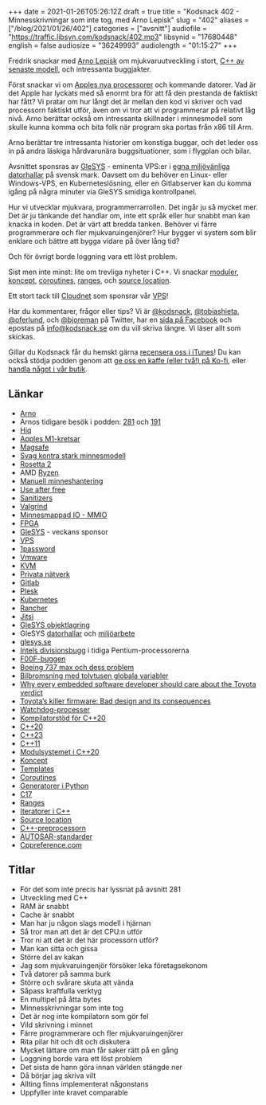 +++
date = 2021-01-26T05:26:12Z
draft = true
title = "Kodsnack 402 - Minnesskrivningar som inte tog, med Arno Lepisk"
slug = "402"
aliases = ["/blog/2021/01/26/402"]
categories = ["avsnitt"]
audiofile = "https://traffic.libsyn.com/kodsnack/402.mp3"
libsynid = "17680448"
english = false
audiosize = "36249993"
audiolength = "01:15:27"
+++

Fredrik snackar med [Arno Lepisk](https://twitter.com/arno_l) om mjukvaruutveckling i stort, [C++ av senaste modell](https://en.cppreference.com/w/cpp/20), och intressanta buggjakter.

Först snackar vi om [Apples nya processorer](https://en.wikipedia.org/wiki/Apple_M1) och kommande datorer. Vad är det Apple har lyckats med så enormt bra för att få den prestanda de faktiskt har fått? Vi pratar om hur långt det är mellan den kod vi skriver och vad processorn faktiskt utför, även om vi tror att vi programmerar på relativt låg nivå. Arno berättar också om intressanta skillnader i minnesmodell som skulle kunna komma och bita folk när program ska portas från x86 till Arm.

Arno berättar tre intressanta historier om konstiga buggar, och det leder oss in på andra läskiga hårdvarunära buggsituationer, som i flygplan och bilar.

Avsnittet sponsras av [GleSYS](https://glesys.se/) - eminenta VPS:er i [egna miljövänliga datorhallar](https://glesys.se/datacenter) på svensk mark. Oavsett om du behöver en Linux- eller Windows-VPS, en Kuberneteslösning, eller en Gitlabserver kan du komma igång på några minuter via GleSYS smidiga kontrollpanel.

Hur vi utvecklar mjukvara, programmerrarrollen. Det ingår ju så mycket mer. Det är ju tänkande det handlar om, inte ett språk eller hur snabbt man kan knacka in koden. Det är värt att bredda tanken. Behöver vi färre programmerare och fler mjukvaruingenjörer? Hur bygger vi system som blir enklare och bättre att bygga vidare på över lång tid?

Och för övrigt borde loggning vara ett löst problem.

Sist men inte minst: lite om trevliga nyheter i C++. Vi snackar [moduler](https://en.cppreference.com/w/cpp/language/modules), [koncept](https://en.cppreference.com/w/cpp/concepts), [coroutines](https://en.cppreference.com/w/cpp/language/coroutines), [ranges](https://en.cppreference.com/w/cpp/ranges), och [source location](https://en.cppreference.com/w/cpp/utility/source_location).

Ett stort tack till [Cloudnet](http://www.cloudnet.se) som sponsrar vår [VPS](http://en.wikipedia.org/wiki/Virtual_private_server)!

Har du kommentarer, frågor eller tips? Vi är [@kodsnack](https://www.twitter.com/kodsnack), [@tobiashieta](https://www.twitter.com/tobiashieta), [@oferlund](https://www.twitter.com/oferlund), och [@bjoreman](https://www.twitter.com/bjoreman) på Twitter, har en [sida på Facebook](https://www.facebook.com/kodsnack) och epostas på [info@kodsnack.se](mailto:info@kodsnack.se) om du vill skriva längre. Vi läser allt som skickas.

Gillar du Kodsnack får du hemskt gärna [recensera oss i iTunes](http://itunes.apple.com/se/podcast/kodsnack/id561631498?l=en)! Du kan också stödja podden genom att <a href="https://ko-fi.com/kodsnack" rel="payment">ge oss en kaffe (eller två!) på Ko-fi</a>, eller [handla något i vår butik](https://shop.spreadshirt.se/kodsnack/).

## Länkar ##
* [Arno](https://twitter.com/arno_l)
* Arnos tidigare besök i podden: [281](https://kodsnack.se/281/) och [191](https://kodsnack.se/191/)
* [Hiq](https://sv.wikipedia.org/wiki/HiQ_International)
* [Apples M1-kretsar](https://en.wikipedia.org/wiki/Apple_M1)
* [Magsafe](https://en.wikipedia.org/wiki/MagSafe_%28Mac%29)
* [Svag kontra stark minnesmodell](https://preshing.com/20120930/weak-vs-strong-memory-models/)
* [Rosetta 2](https://en.wikipedia.org/wiki/Rosetta_%28software%29#Rosetta_2)
* AMD [Ryzen](https://en.wikipedia.org/wiki/Ryzen)
* [Manuell minneshantering](https://en.wikipedia.org/wiki/C_dynamic_memory_allocation)
* [Use after free](https://en.wikipedia.org/wiki/Dangling_pointer)
* [Sanitizers](https://www.youtube.com/watch?v=V2_80g0eOMc)
* [Valgrind](https://www.valgrind.org/)
* [Minnesmappad IO - MMIO](https://en.wikipedia.org/wiki/Memory-mapped_I/O)
* [FPGA](https://en.wikipedia.org/wiki/Field-programmable_gate_array)
* [GleSYS](https://glesys.se/) - veckans sponsor
* [VPS](https://en.wikipedia.org/wiki/Virtual_private_server)
* [1password](https://en.wikipedia.org/wiki/1Password)
* [Vmware](https://en.wikipedia.org/wiki/VMware)
* [KVM](https://en.wikipedia.org/wiki/Kernel-based_Virtual_Machine)
* [Privata nätverk](https://en.wikipedia.org/wiki/Virtual_private_network)
* [Gitlab](https://en.wikipedia.org/wiki/GitLab)
* [Plesk](https://en.wikipedia.org/wiki/Plesk)
* [Kubernetes](https://en.wikipedia.org/wiki/Kubernetes)
* [Rancher](https://rancher.com/)
* [Jitsi](https://en.wikipedia.org/wiki/Jitsi)
* [GleSYS objektlagring](https://glesys.se/tjanster/objektlagring)
* GleSYS [datorhallar](https://glesys.se/datacenter) och [miljöarbete](https://glesys.se/foretaget/miljoarbete)
* [glesys.se](https://glesys.se/)
* [Intels divisionsbugg](https://en.wikipedia.org/wiki/Pentium_FDIV_bug) i tidiga Pentium-processorerna
* [F00F-buggen](https://en.wikipedia.org/wiki/Pentium_F00F_bug)
* [Boeing 737 max och dess problem](https://www.theverge.com/2020/2/6/21126364/boeing-737-max-software-glitch-flaw-problem)
* [Bilbromsning med tolvtusen globala variabler](https://www.safetyresearch.net/blog/articles/toyota-unintended-acceleration-and-big-bowl-%E2%80%9Cspaghetti%E2%80%9D-code)
* [Why every embedded software developer should care about the Toyota verdict](https://www.embedded.com/why-every-embedded-software-developer-should-care-about-the-toyota-verdict/)
* [Toyota’s killer firmware: Bad design and its consequences](https://www.edn.com/toyotas-killer-firmware-bad-design-and-its-consequences/)
* [Watchdog-processer](https://en.wikipedia.org/wiki/Watchdog_timer)
* [Kompilatorstöd för C++20](https://en.cppreference.com/w/cpp/compiler_support#C.2B.2B20_features)
* [C++20](https://en.cppreference.com/w/cpp/20)
* [C++23](https://en.cppreference.com/w/cpp/23)
* [C++11](https://en.cppreference.com/w/cpp/11)
* [Modulsystemet i C++20](https://en.cppreference.com/w/cpp/language/modules)
* [Koncept](https://en.cppreference.com/w/cpp/concepts)
* [Templates](https://en.cppreference.com/w/cpp/language/templates)
* [Coroutines](https://en.cppreference.com/w/cpp/language/coroutines)
* [Generatorer i Python](https://wiki.python.org/moin/Generators)
* [C17](https://en.wikipedia.org/wiki/C17_%28C_standard_revision%29)
* [Ranges](https://en.cppreference.com/w/cpp/ranges)
* [Iteratorer i C++](https://en.cppreference.com/w/cpp/iterator)
* [Source location](https://en.cppreference.com/w/cpp/utility/source_location)
* [C++-preprocessorn](https://en.cppreference.com/w/cpp/preprocessor)
* [AUTOSAR-standarder](https://www.autosar.org/standards/)
* [Cppreference.com](https://en.cppreference.com/w/)

## Titlar ##
* För det som inte precis har lyssnat på avsnitt 281
* Utveckling med C++
* RAM är snabbt
* Cache är snabbt
* Man har ju någon slags modell i hjärnan
* Så tror man att det är det CPU:n utför
* Tror ni att det är det här processorn utför?
* Man kan sitta och gissa
* Större del av kakan
* Jag som mjukvaruingenjör försöker leka företagsekonom
* Två datorer på samma burk
* Större och svårare skuta att vända
* Såpass kraftfulla verktyg
* En multipel på åtta bytes
* Minnesskrivningar som inte tog
* Det är nog inte kompilatorn som gör fel
* Vild skrivning i minnet
* Färre programmerare och fler mjukvaruingenjörer
* Rita pilar hit och dit och diskutera
* Mycket lättare om man får saker rätt på en gång
* Loggning borde vara ett löst problem
* Det sista de hann göra innan världen stängde ner
* Då börjar jag skriva vilt
* Allting finns implementerat någonstans
* Uppfyller inte kravet comparable


